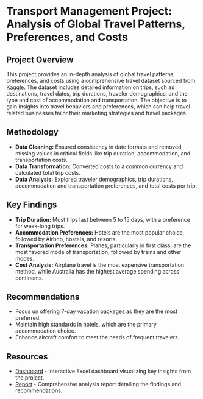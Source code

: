 # Transport Management Project: Analysis of Global Travel Patterns, Preferences, and Costs

## Project Overview
This project provides an in-depth analysis of global travel patterns, preferences, and costs using a comprehensive travel dataset sourced from [Kaggle](https://www.kaggle.com/datasets/rkiattisak/traveler-trip-data/data). The dataset includes detailed information on trips, such as destinations, travel dates, trip durations, traveler demographics, and the type and cost of accommodation and transportation. The objective is to gain insights into travel behaviors and preferences, which can help travel-related businesses tailor their marketing strategies and travel packages.

## Methodology
- **Data Cleaning:** Ensured consistency in date formats and removed missing values in critical fields like trip duration, accommodation, and transportation costs.
- **Data Transformation:** Converted costs to a common currency and calculated total trip costs.
- **Data Analysis:** Explored traveler demographics, trip durations, accommodation and transportation preferences, and total costs per trip.

## Key Findings
- **Trip Duration:** Most trips last between 5 to 15 days, with a preference for week-long trips.
- **Accommodation Preferences:** Hotels are the most popular choice, followed by Airbnb, hostels, and resorts.
- **Transportation Preferences:** Planes, particularly in first class, are the most favored mode of transportation, followed by trains and other modes.
- **Cost Analysis:** Airplane travel is the most expensive transportation method, while Australia has the highest average spending across continents.

## Recommendations
- Focus on offering 7-day vacation packages as they are the most preferred.
- Maintain high standards in hotels, which are the primary accommodation choice.
- Enhance aircraft comfort to meet the needs of frequent travelers.

## Resources
- [Dashboard](../Student-Dashboards/Transport-Management-Project-Dashboard.xlsx) - Interactive Excel dashboard visualizing key insights from the project.
- [Report](../Student-Reports/Transport-Management-Project-Report.pdf) - Comprehensive analysis report detailing the findings and recommendations.

